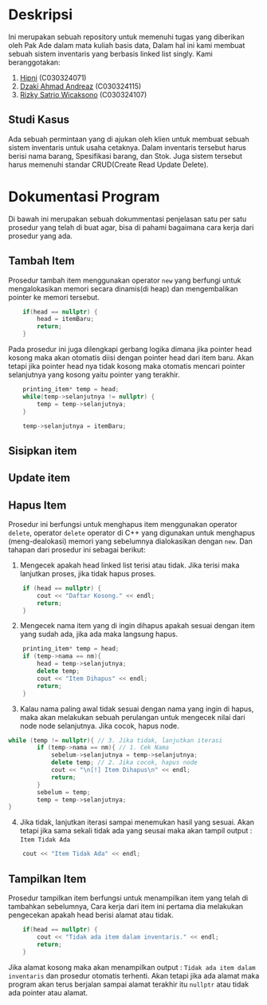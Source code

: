 # Deskripsi
Ini merupakan sebuah repository untuk memenuhi tugas yang diberikan oleh Pak Ade dalam mata kuliah basis data, Dalam hal ini kami membuat sebuah sistem inventaris yang berbasis linked list singly. Kami beranggotakan:
1. [Hipni](https://github.com/Haippp) (C030324071)
2. [Dzaki Ahmad Andreaz](https://github.com/Yellowdudee) (C030324115)
3. [Rizky Satrio Wicaksono](https://github.com/orennn12) (C030324107)

## Studi Kasus
Ada sebuah permintaan yang di ajukan oleh klien untuk membuat sebuah sistem inventaris untuk usaha cetaknya. Dalam inventaris tersebut harus berisi nama barang, Spesifikasi barang, dan Stok. Juga sistem tersebut harus memenuhi standar CRUD(Create Read Update Delete).

# Dokumentasi Program
Di bawah ini merupakan sebuah dokummentasi penjelasan satu per satu prosedur yang telah di buat agar, bisa di pahami bagaimana cara kerja dari prosedur yang ada.

## Tambah Item
Prosedur tambah item menggunakan operator `new` yang berfungi untuk mengalokasikan memori secara dinamis(di heap) dan mengembalikan pointer ke memori tersebut.
```cpp
    if(head == nullptr) {
        head = itemBaru;
        return;
    } 
```
Pada prosedur ini juga dilengkapi gerbang logika dimana jika pointer head kosong maka akan otomatis diisi dengan pointer head dari item baru. Akan tetapi jika pointer head nya tidak kosong maka otomatis mencari pointer selanjutnya yang kosong yaitu pointer yang terakhir.
```cpp
    printing_item* temp = head;
    while(temp->selanjutnya != nullptr) {
        temp = temp->selanjutnya;
    }

    temp->selanjutnya = itemBaru;
```

## Sisipkan item

## Update item

## Hapus Item
Prosedur ini berfungsi untuk menghapus item menggunakan operator `delete`, operator `delete` operator di C++ yang digunakan untuk menghapus (meng-dealokasi) memori yang sebelumnya dialokasikan dengan `new`. Dan tahapan dari prosedur ini sebagai berikut:
1. Mengecek apakah head linked list terisi atau tidak. Jika terisi maka lanjutkan proses, jika tidak hapus proses. 
```cpp
    if (head == nullptr) {
        cout << "Daftar Kosong." << endl;
        return;
    }
```
2. Mengecek nama item yang di ingin dihapus apakah sesuai dengan item yang sudah ada, jika ada maka langsung hapus.
```cpp
    printing_item* temp = head;
    if (temp->nama == nm){
        head = temp->selanjutnya;
        delete temp;
        cout << "Item Dihapus" << endl;
        return;
    }
``` 
3. Kalau nama paling awal tidak sesuai dengan nama yang ingin di hapus, maka akan melakukan sebuah perulangan untuk mengecek nilai dari node node selanjutnya. Jika cocok, hapus node.
```cpp
while (temp != nullptr){ // 3. Jika tidak, lanjutkan iterasi
        if (temp->nama == nm){ // 1. Cek Nama
            sebelum->selanjutnya = temp->selanjutnya;
            delete temp; // 2. Jika cocok, hapus node
            cout << "\n[!] Item Dihapus\n" << endl;
            return;
        }
        sebelum = temp;
        temp = temp->selanjutnya;
}
```
4. Jika tidak, lanjutkan iterasi sampai menemukan hasil yang sesuai. Akan tetapi jika sama sekali tidak ada yang seusai maka akan tampil output : `Item Tidak Ada`
```cpp
    cout << "Item Tidak Ada" << endl;
```

## Tampilkan Item
Prosedur tampilkan item berfungsi untuk menampilkan item yang telah di tambahkan sebelumnya, Cara kerja dari item ini pertama dia melakukan pengecekan apakah head berisi alamat atau tidak.
```cpp
    if(head == nullptr) {
        cout << "Tidak ada item dalam inventaris." << endl;
        return;
    }
```
Jika alamat kosong maka akan menampilkan output : `Tidak ada item dalam inventaris` dan prosedur otomatis terhenti. Akan tetapi jika ada alamat maka program akan terus berjalan sampai alamat terakhir itu `nullptr` atau tidak ada pointer atau alamat.